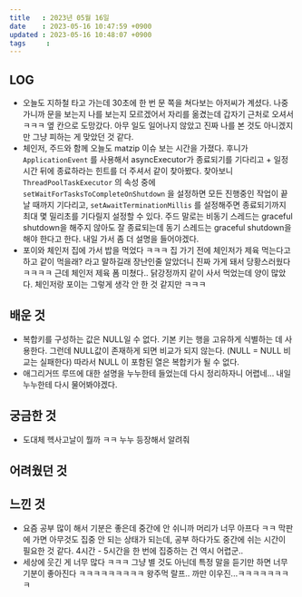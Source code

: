 ```yaml
---
title   : 2023년 05월 16일
date    : 2023-05-16 10:47:59 +0900
updated : 2023-05-16 10:48:07 +0900
tags     : 
---
```

## LOG
- 오늘도 지하철 타고 가는데 30초에 한 번 문 쪽을 쳐다보는 아저씨가 계셨다. 나중 가니까 문을 보는지 나를 보는지 모르겠어서 자리를 옮겼는데 갑자기 근처로 오셔서 ㅋㅋㅋ 옆 칸으로 도망갔다. 아무 일도 일어나지 않았고 진짜 나를 본 것도 아니겠지만 그냥 피하는 게 맞았던 것 같다.
- 체인저, 주드와 함께 오늘도 matzip 이슈 보는 시간을 가졌다. 후니가 `ApplicationEvent` 를 사용해서 asyncExecutor가 종료되기를 기다리고 + 일정 시간 뒤에 종료하라는 힌트를 더 주셔서 같이 찾아봤다. 찾아보니 `ThreadPoolTaskExecutor` 의 속성 중에 `setWaitForTasksToCompleteOnShutdown` 을 설정하면 모든 진행중인 작업이 끝날 때까지 기다리고, `setAwaitTerminationMillis` 를 설정해주면 종료되기까지 최대 몇 밀리초를 기다릴지 설정할 수 있다. 주드 말로는 비동기 스레드는 graceful shutdown을 해주지 않아도 잘 종료되는데 동기 스레드는 graceful shutdown을 해야 한다고 한다. 내일 가서 좀 더 설명을 들어야겠다. 
- 포이와 체인저 집에 가서 밥을 먹었다 ㅋㅋㅋ 집 가기 전에 체인저가 제육 먹는다고 하고 같이 먹을래? 라고 말하길래 장난인줄 알았더니 진짜 가게 돼서 당황스러웠다 ㅋㅋㅋㅋ 근데 체인저 제육 폼 미쳤다.. 닭강정까지 같이 사서 먹었는데 양이 많았다. 체인저랑 포이는 그렇게 생각 안 한 것 같지만 ㅋㅋㅋ

## 배운 것
- 복합키를 구성하는 값은 NULL일 수 없다. 기본 키는 행을 고유하게 식별하는 데 사용한다. 그런데 NULL값이 존재하게 되면 비교가 되지 않는다. (NULL = NULL 비교는 실패한다) 따라서 NULL 이 포함된 열은 복합키가 될 수 없다.
- 애그리거뜨 루뜨에 대한 설명을 누누한테 들었는데 다시 정리하자니 어렵네... 내일 누누한테 다시 물어봐야겠다.

## 궁금한 것
- 도대체 헥사고날이 뭘까 ㅋㅋ 누누 등장해서 알려줘

## 어려웠던 것

## 느낀 것
- 요즘 공부 많이 해서 기분은 좋은데 중간에 안 쉬니까 머리가 너무 아프다 ㅋㅋ 막판에 가면 아무것도 집중 안 되는 상태가 되는데, 공부 하다가도 중간에 쉬는 시간이 필요한 것 같다. 4시간 - 5시간을 한 번에 집중하는 건 역시 어렵군..
- 세상에 웃긴 게 너무 많다 ㅋㅋㅋ 그냥 별 것도 아닌데 특정 말을 듣기만 하면 너무 기분이 좋아진다 ㅋㅋㅋㅋㅋㅋㅋㅋㅋ 왕주먹 랄프.. 까만 이우진...ㅋㅋㅋㅋㅋㅋㅋㅋ
